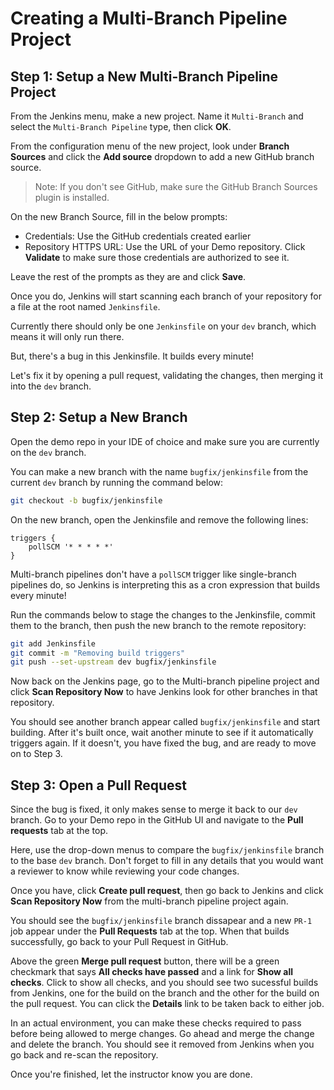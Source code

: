 **Creating a Multi-Branch Pipeline Project**
=====================================================



**Step 1: Setup a New Multi-Branch Pipeline Project**
-------------------------------------------

From the Jenkins menu, make a new project. Name it `Multi-Branch` and select the `Multi-Branch Pipeline` type, then click **OK**.

From the configuration menu of the new project, look under **Branch Sources** and click the **Add source** dropdown to add a new GitHub branch source.

> Note: If you don't see GitHub, make sure the GitHub Branch Sources plugin is installed.

On the new Branch Source, fill in the below prompts:

- Credentials: Use the GitHub credentials created earlier
- Repository HTTPS URL: Use the URL of your Demo repository. Click **Validate** to make sure those credentials are authorized to see it.

Leave the rest of the prompts as they are and click **Save**. 

Once you do, Jenkins will start scanning each branch of your repository for a file at the root named `Jenkinsfile`. 

Currently there should only be one `Jenkinsfile` on your `dev` branch, which means it will only run there.

But, there's a bug in this Jenkinsfile. It builds every minute!

Let's fix it by opening a pull request, validating the changes, then merging it into the `dev` branch.

**Step 2: Setup a New Branch**
-------------------------------------------

Open the demo repo in your IDE of choice and make sure you are currently on the `dev` branch.

You can make a new branch with the name `bugfix/jenkinsfile` from the current `dev` branch by running the command below:

```bash
git checkout -b bugfix/jenkinsfile
```

On the new branch, open the Jenkinsfile and remove the following lines:

```
triggers {
    pollSCM '* * * * *'
}
```
Multi-branch pipelines don't have a `pollSCM` trigger like single-branch pipelines do, so Jenkins is interpreting this as a cron expression that builds every minute!

Run the commands below to stage the changes to the Jenkinsfile, commit them to the branch, then push the new branch to the remote repository:

```bash
git add Jenkinsfile
git commit -m "Removing build triggers"
git push --set-upstream dev bugfix/jenkinsfile
```

Now back on the Jenkins page, go to the Multi-branch pipeline project and click **Scan Repository Now** to have Jenkins look for other branches in that repository.

You should see another branch appear called `bugfix/jenkinsfile` and start building. After it's built once, wait another minute to see if it automatically triggers again. If it doesn't, you have fixed the bug, and are ready to move on to Step 3.

**Step 3: Open a Pull Request**
-------------------------------------------

Since the bug is fixed, it only makes sense to merge it back to our `dev` branch. Go to your Demo repo in the GitHub UI and navigate to the **Pull requests** tab at the top.

Here, use the drop-down menus to compare the `bugfix/jenkinsfile` branch to the base `dev` branch. Don't forget to fill in any details that you would want a reviewer to know while reviewing your code changes. 

Once you have, click **Create pull request**, then go back to Jenkins and click **Scan Repository Now** from the multi-branch pipeline project again. 

You should see the `bugfix/jenkinsfile` branch dissapear and a new `PR-1` job appear under the **Pull Requests** tab at the top. When that builds successfully, go back to your Pull Request in GitHub.

Above the green **Merge pull request** button, there will be a green checkmark that says **All checks have passed** and a link for **Show all checks**. Click to show all checks, and you should see two sucessful builds from Jenkins, one for the build on the branch and the other for the build on the pull request. You can click the **Details** link to be taken back to either job.

In an actual environment, you can make these checks required to pass before being allowed to merge changes. Go ahead and merge the change and delete the branch. You should see it removed from Jenkins when you go back and re-scan the repository.

Once you're finished, let the instructor know you are done.